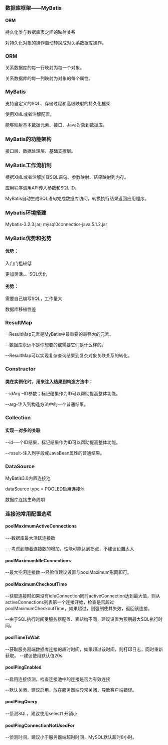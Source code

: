 ### 数据库框架——MyBatis
#### ORM
持久化类与数据库表之间的映射关系

对持久化对象的操作自动转换成对关系数据库操作。

### ORM
关系数据库的每一行映射为每一个对象。

关系数据库的每一列映射为对象的每个属性。

### MyBatis
支持自定义的SQL、存储过程和高级映射的持久化框架

使用XML或者注解配置。

能够映射基本数据元素、接口、Java对象到数据库。


### MyBatis的功能架构
接口层、数据处理层、基础支撑层。

### MyBatis工作流机制
根据XML或者注解加载SQL语句、参数映射、结果映射到内存。

应用程序调用API传入参数和SQL ID。

MyBatis自动生成SQL语句完成数据库访问，转换执行结果返回应用程序。

### Mybatis环境搭建
Mybatis-3.2.3.jar;
mysql0connectior-java.5.1.2.jar


### MyBatis优势和劣势
#### 优势：
入门门槛较低

更加灵活。、SQL优化
#### 劣势：
需要自己编写SQL，工作量大

数据库移植性差

### ResultMap
--ResultMap元素是MyBatis中最重要的最强大的元素。

--数据库永远不是你想要的或需要它们是什么样的。

--ResultMap可以实现复杂查询结果到复杂对象关联关系的转化。

### Constructor
#### 类在实例化时，用来注入结果到构造方法中：
--idArg –ID参数；标记结果作为ID可以帮助提高整体功能。

--arg-注入到构造方法中的一个普通结果。

### Collection
#### 实现一对多的关联
--id-一个ID结果，标记结果作为ID可以帮助提高整体功能。

--rssult-注入到字段或JavaBean属性的普通结果。


### DataSource
MyBatis3.0内置连接池

dataSource type = POOLED启用连接池

数据库连接生命周期


### 连接池常用配置选项
#### poolMaximumActiveConnections
---数据库最大活跃连接数

---考虑到随着连接数的增加，性能可能达到拐点，不建议设置太大
#### poolMaximumIdleConnections
--最大空闲连接数
--经验值建议设置与poolMaximum形同即可。
#### poolMaximumCheckoutTime
--获取连接时如果没有idleConnection同时activeConnection达到最大值，则从activeConnections列表第一个连接开始，检查是否超过poolMaximumCheckoutTime，如果超过，则强制使其失效，返回该连接。

--由于SQL执行时间受服务器配置、表结构不同，建议设置为预期最大SQL执行时间。
#### poolTimeToWait
--获取服务器端数据库连接的超时时间，如果超过该时间，则打印日志，同时重新获取。
--建议使用默认值20s.
#### poolPingEnabled
--启用连接侦测，检查连接池中的连接是否为有效连接

--默认关闭，建议启用，放在服务器端异常关闭，导致客户端错误。
#### poolPingQuery
--侦测SQL，建议使用select1 开销小
#### poolPingConnectionNotUsedFor
--侦测时间，建议小于服务器端超时时间，MySQL默认超时8小时。
